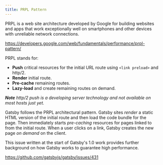 ```yaml
---
title: PRPL Pattern
---
```

PRPL is a web site architecture developed by Google for building websites and apps that work exceptionally well on smartphones and other devices with unreliable network connections.

https://developers.google.com/web/fundamentals/performance/prpl-pattern/

PRPL stands for:

* **Push** critical resources for the initial URL route using `<link preload>` and http/2.
* **Render** initial route.
* **Pre-cache** remaining routes.
* **Lazy-load** and create remaining routes on demand.

***Note** http/2 push is a developing server technology and not available on most hosts just yet.*

Gatsby follows the PRPL architectural pattern. Gatsby sites *render* a static HTML version of the initial route and then load the code bundle for the page. Then immediately starts *pre-caching* resources for pages linked to from the initial route. When a user clicks on a link, Gatsby creates the new page *on demand* on the client.

This issue written at the start of Gatsby's 1.0 work provides further background on how Gatsby works to guarantee high performance.

https://github.com/gatsbyjs/gatsby/issues/431